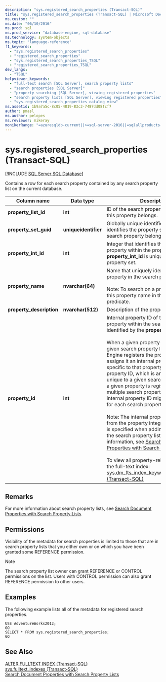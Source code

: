 ```yaml
---
description: "sys.registered_search_properties (Transact-SQL)"
title: "sys.registered_search_properties (Transact-SQL) | Microsoft Docs"
ms.custom: ""
ms.date: "06/10/2016"
ms.prod: sql
ms.prod_service: "database-engine, sql-database"
ms.technology: system-objects
ms.topic: "language-reference"
f1_keywords: 
  - "sys.registered_search_properties"
  - "registered_search_properties"
  - "sys.registered_search_properties_TSQL"
  - "registered_search_properties_TSQL"
dev_langs: 
  - "TSQL"
helpviewer_keywords: 
  - "full-text search [SQL Server], search property lists"
  - "search properties [SQL Server]"
  - "property searching [SQL Server], viewing registered properties"
  - "search property lists [SQL Server], viewing registered properties"
  - "sys.registered_search_properties catalog view"
ms.assetid: 1b9a7a5c-8c05-4819-83c3-7487dd08fcf7
author: pmasl
ms.author: pelopes
ms.reviewer: mikeray
monikerRange: "=azuresqldb-current||>=sql-server-2016||=sqlallproducts-allversions||>=sql-server-linux-2017||=azuresqldb-mi-current"
---
```

# sys.registered_search_properties (Transact-SQL)
[!INCLUDE [SQL Server SQL Database](../../includes/applies-to-version/sql-asdb.md)]

  Contains a row for each search property contained by any search property list on the current database.  
  
|Column name|Data type|Description|  
|-----------------|---------------|-----------------|  
|**property_list_id**|**int**|ID of the search property list to which this property belongs.|  
|**property_set_guid**|**uniqueidentifier**|Globally unique identifier GUID that identifies the property set to which the search property belongs.|  
|**property_int_id**|**int**|Integer that identifies this search property within the property set. **property_int_id** is unique within the property set.|  
|**property_name**|**nvarchar(64)**|Name that uniquely identifies this search property in the search property list.<br /><br /> Note: To search on a property, specify this property name in the [CONTAINS](../../t-sql/queries/contains-transact-sql.md) predicate.|  
|**property_description**|**nvarchar(512)**|Description of the property.|  
|**property_id**|**int**|Internal property ID of the search property within the search property list identified by the **property_list_id** value.<br /><br /> When a given property is added to a given search property list, the Full-Text Engine registers the property and assigns it an internal property ID that is specific to that property list. The internal property ID, which is an integer, is unique to a given search property list. If a given property is registered for multiple search property lists, a different internal property ID might be assigned for each search property list.<br /><br /> Note: The internal property ID is distinct from the property integer identifier that is specified when adding the property to the search property list. For more information, see [Search Document Properties with Search Property Lists](../../relational-databases/search/search-document-properties-with-search-property-lists.md).<br /><br /> To view all property-related content in the full-text index: <br />                  [sys.dm_fts_index_keywords_by_property &#40;Transact-SQL&#41;](../../relational-databases/system-dynamic-management-views/sys-dm-fts-index-keywords-by-property-transact-sql.md)|  
  
## Remarks  
 For more information about search property lists, see [Search Document Properties with Search Property Lists](../../relational-databases/search/search-document-properties-with-search-property-lists.md).  
  
## Permissions  
 Visibility of the metadata for search properties is limited to those that are in search property lists that you either own or on which you have been granted some REFERENCE permission.  
  
> [!NOTE]  
>  The search property list owner can grant REFERENCE or CONTROL permissions on the list. Users with CONTROL permission can also grant REFERENCE permission to other users.  
  
## Examples  
 The following example lists all of the metadata for registered search properties.  
  
```  
USE AdventureWorks2012;  
GO  
SELECT * FROM sys.registered_search_properties;   
GO  
```  
  
## See Also  
 [ALTER FULLTEXT INDEX &#40;Transact-SQL&#41;](../../t-sql/statements/alter-fulltext-index-transact-sql.md)   
 [sys.fulltext_indexes &#40;Transact-SQL&#41;](../../relational-databases/system-catalog-views/sys-fulltext-indexes-transact-sql.md)   
 [Search Document Properties with Search Property Lists](../../relational-databases/search/search-document-properties-with-search-property-lists.md)  
  
  
